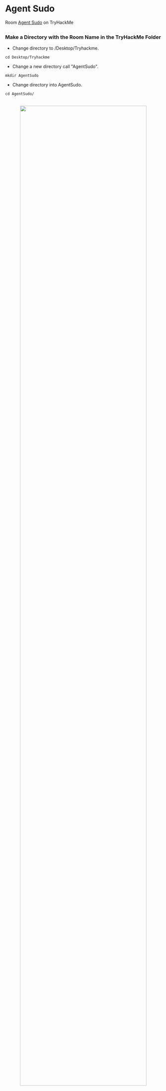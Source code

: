 # Agent Sudo

Room [Agent Sudo](https://tryhackme.com/room/agentsudoctf) on TryHackMe

<h2></h2>

<h3>Make a Directory with the Room Name in the TryHackMe Folder</h3>

- Change directory to /Desktop/Tryhackme.

`cd Desktop/Tryhackme`

- Change a new directory call "AgentSudo".

`mkdir AgentSudo`

- Change directory into AgentSudo.

`cd AgentSudo/`

<p align="center">
<br/>
<img src="https://i.imgur.com/C9zzmUR.png" height="90%" width="90%" alt=""/>
<br />
